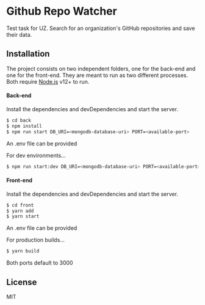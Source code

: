 # Github Repo Watcher

Test task for UZ. Search for an organization's GitHub repositories and save their data.



## Installation
The project consists on two independent folders, one for the back-end and one for the front-end. They are meant to run as two different processes.
Both require [Node.js](https://nodejs.org/) v12+ to run.
#### Back-end
Install the dependencies and devDependencies and start the server.

```sh
$ cd back
$ npm install
$ npm run start DB_URI=<mongodb-database-uri> PORT=<available-port>
```
An .env file can be provided


For dev environments...

```sh
$ npm run start:dev DB_URI=<mongodb-database-uri> PORT=<available-port>
```
#### Front-end
Install the dependencies and devDependencies and start the server.

```sh
$ cd front
$ yarn add
$ yarn start
```
An .env file can be provided


For production builds...

```sh
$ yarn build
```
Both ports default to 3000


License
----

MIT




